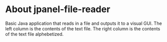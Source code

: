 # About jpanel-file-reader
Basic Java application that reads in a file and outputs it to a visual GUI.
The left column is the contents of the text file.
The right column is the contents of the text file alphebetized.
